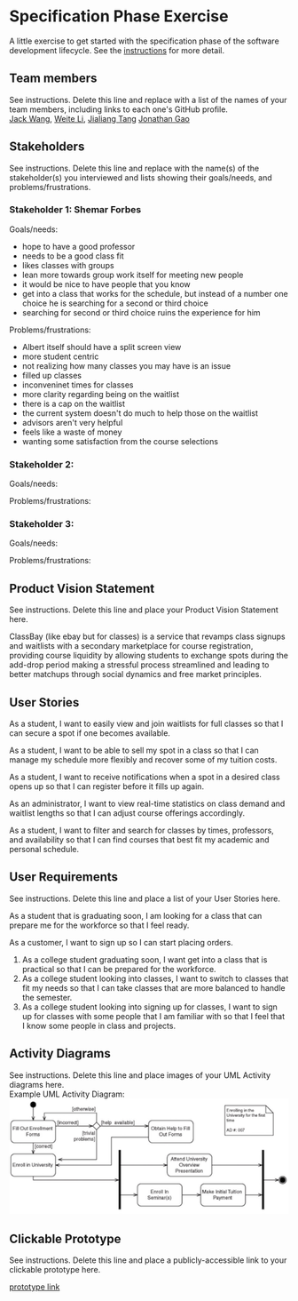 # Specification Phase Exercise

A little exercise to get started with the specification phase of the software development lifecycle. See the [instructions](instructions.md) for more detail.

## Team members

See instructions. Delete this line and replace with a list of the names of your team members, including links to each one's GitHub profile.  
[Jack Wang](https://github.com/JackInTheBox314), 
[Weite Li](https://github.com/YYukin0),
[Jialiang Tang](https://github.com/JialiangTang1) 
[Jonathan Gao](https://github.com/jg169)

## Stakeholders

See instructions. Delete this line and replace with the name(s) of the stakeholder(s) you interviewed and lists showing their goals/needs, and problems/frustrations.

### Stakeholder 1: Shemar Forbes 

Goals/needs: 
- hope to have a good professor 
- needs to be a good class fit 
- likes classes with groups 
- lean more towards group work itself for meeting new people 
- it would be nice to have people that you know 
- get into a class that works for the schedule, but instead of a number one choice he is searching for a second or third choice 
- searching for second or third choice ruins the experience for him 

Problems/frustrations: 
- Albert itself should have a split screen view 
- more student centric 
- not realizing how many classes you may have is an issue 
- filled up classes 
- inconveninet times for classes 
- more clarity regarding being on the waitlist 
- there is a cap on the waitlist 
- the current system doesn't do much to help those on the waitlist 
- advisors aren't very helpful 
- feels like a waste of money
- wanting some satisfaction from the course selections 

### Stakeholder 2: 

Goals/needs: 

Problems/frustrations: 

### Stakeholder 3: 

Goals/needs: 

Problems/frustrations: 

## Product Vision Statement

See instructions. Delete this line and place your Product Vision Statement here.

ClassBay (like ebay but for classes) is a service that revamps class signups and waitlists with a secondary marketplace for course registration, providing course liquidity by allowing students to exchange spots during the add-drop period making a stressful process streamlined and leading to better matchups through social dynamics and free market principles. 

## User Stories

As a student, I want to easily view and join waitlists for full classes so that I can secure a spot if one becomes available.

As a student, I want to be able to sell my spot in a class so that I can manage my schedule more flexibly and recover some of my tuition costs.

As a student, I want to receive notifications when a spot in a desired class opens up so that I can register before it fills up again.

As an administrator, I want to view real-time statistics on class demand and waitlist lengths so that I can adjust course offerings accordingly.

As a student, I want to filter and search for classes by times, professors, and availability so that I can find courses that best fit my academic and personal schedule.

## User Requirements

See instructions. Delete this line and place a list of your User Stories here.

As a student that is graduating soon, I am looking for a class that can prepare me for the workforce so that I feel ready. 

As a customer, I want to sign up so I can start placing orders.


1. As a college student graduating soon, I want get into a class that is practical so that I can be prepared for the workforce. 
2. As a college student looking into classes, I want to switch to classes that fit my needs so that I can take classes that are more balanced to handle the semester. 
3. As a college student looking into signing up for classes, I want to sign up for classes with some people that I am familiar with so that I feel that I know some people in class and projects.

## Activity Diagrams

See instructions. Delete this line and place images of your UML Activity diagrams here.  
Example UML Activity Diagram:  
![Example UML Activity Diagram](uml_activity_diagram.png)

## Clickable Prototype

See instructions. Delete this line and place a publicly-accessible link to your clickable prototype here.  

[prototype link](https://www.figma.com/proto/snzrok5nuP927l1r6CneUJ/TheBestTeam?node-id=1-2&p=f&t=0Sxey6lYgSSU1JSI-1&scaling=scale-down&content-scaling=fixed&page-id=0%3A1&starting-point-node-id=1%3A2)
